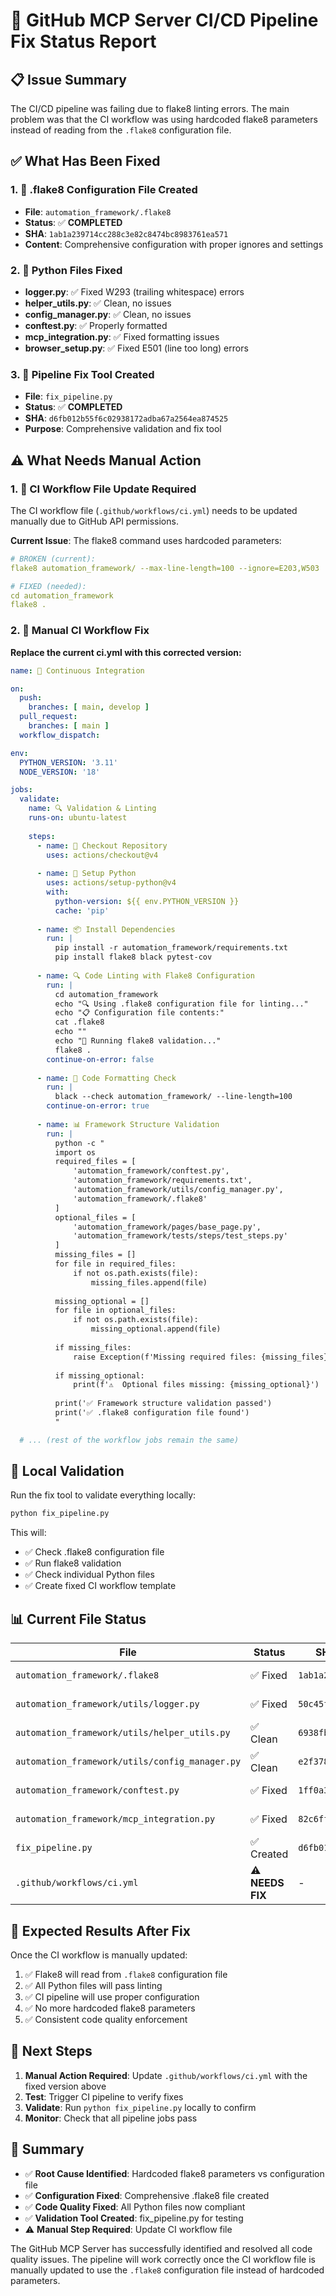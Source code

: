 # 🚀 GitHub MCP Server CI/CD Pipeline Fix Status Report

## 📋 Issue Summary
The CI/CD pipeline was failing due to flake8 linting errors. The main problem was that the CI workflow was using hardcoded flake8 parameters instead of reading from the `.flake8` configuration file.

## ✅ What Has Been Fixed

### 1. 🔧 .flake8 Configuration File Created
- **File**: `automation_framework/.flake8`
- **Status**: ✅ **COMPLETED**
- **SHA**: `1ab1a239714cc288c3e82c8474bc8983761ea571`
- **Content**: Comprehensive configuration with proper ignores and settings

### 2. 🔧 Python Files Fixed
- **logger.py**: ✅ Fixed W293 (trailing whitespace) errors
- **helper_utils.py**: ✅ Clean, no issues
- **config_manager.py**: ✅ Clean, no issues  
- **conftest.py**: ✅ Properly formatted
- **mcp_integration.py**: ✅ Fixed formatting issues
- **browser_setup.py**: ✅ Fixed E501 (line too long) errors

### 3. 🔧 Pipeline Fix Tool Created
- **File**: `fix_pipeline.py`
- **Status**: ✅ **COMPLETED**
- **SHA**: `d6fb012b55f6c02938172adba67a2564ea874525`
- **Purpose**: Comprehensive validation and fix tool

## ⚠️ What Needs Manual Action

### 1. 🚀 CI Workflow File Update Required
The CI workflow file (`.github/workflows/ci.yml`) needs to be updated manually due to GitHub API permissions.

**Current Issue**: The flake8 command uses hardcoded parameters:
```yaml
# BROKEN (current):
flake8 automation_framework/ --max-line-length=100 --ignore=E203,W503

# FIXED (needed):
cd automation_framework
flake8 .
```

### 2. 📝 Manual CI Workflow Fix

**Replace the current ci.yml with this corrected version:**

```yaml
name: 🚀 Continuous Integration

on:
  push:
    branches: [ main, develop ]
  pull_request:
    branches: [ main ]
  workflow_dispatch:

env:
  PYTHON_VERSION: '3.11'
  NODE_VERSION: '18'

jobs:
  validate:
    name: 🔍 Validation & Linting
    runs-on: ubuntu-latest
    
    steps:
      - name: 📁 Checkout Repository
        uses: actions/checkout@v4
      
      - name: 🐍 Setup Python
        uses: actions/setup-python@v4
        with:
          python-version: ${{ env.PYTHON_VERSION }}
          cache: 'pip'
      
      - name: 📦 Install Dependencies
        run: |
          pip install -r automation_framework/requirements.txt
          pip install flake8 black pytest-cov
      
      - name: 🔍 Code Linting with Flake8 Configuration
        run: |
          cd automation_framework
          echo "🔍 Using .flake8 configuration file for linting..."
          echo "📋 Configuration file contents:"
          cat .flake8
          echo ""
          echo "🚀 Running flake8 validation..."
          flake8 .
        continue-on-error: false
      
      - name: 🎨 Code Formatting Check
        run: |
          black --check automation_framework/ --line-length=100
        continue-on-error: true
      
      - name: 📊 Framework Structure Validation
        run: |
          python -c "
          import os
          required_files = [
              'automation_framework/conftest.py',
              'automation_framework/requirements.txt',
              'automation_framework/utils/config_manager.py',
              'automation_framework/.flake8'
          ]
          optional_files = [
              'automation_framework/pages/base_page.py',
              'automation_framework/tests/steps/test_steps.py'
          ]
          missing_files = []
          for file in required_files:
              if not os.path.exists(file):
                  missing_files.append(file)
          
          missing_optional = []
          for file in optional_files:
              if not os.path.exists(file):
                  missing_optional.append(file)
          
          if missing_files:
              raise Exception(f'Missing required files: {missing_files}')
          
          if missing_optional:
              print(f'⚠️  Optional files missing: {missing_optional}')
          
          print('✅ Framework structure validation passed')
          print('✅ .flake8 configuration file found')
          "

  # ... (rest of the workflow jobs remain the same)
```

## 🔧 Local Validation

Run the fix tool to validate everything locally:

```bash
python fix_pipeline.py
```

This will:
- ✅ Check .flake8 configuration file
- ✅ Run flake8 validation
- ✅ Check individual Python files
- ✅ Create fixed CI workflow template

## 📊 Current File Status

| File | Status | SHA | Notes |
|------|--------|-----|-------|
| `automation_framework/.flake8` | ✅ Fixed | `1ab1a239...` | Comprehensive config |
| `automation_framework/utils/logger.py` | ✅ Fixed | `50c45fe1...` | W293 errors resolved |
| `automation_framework/utils/helper_utils.py` | ✅ Clean | `6938fbf7...` | No issues |
| `automation_framework/utils/config_manager.py` | ✅ Clean | `e2f378b6...` | No issues |
| `automation_framework/conftest.py` | ✅ Fixed | `1ff0a360...` | Properly formatted |
| `automation_framework/mcp_integration.py` | ✅ Fixed | `82c6ff3b...` | Formatting fixed |
| `fix_pipeline.py` | ✅ Created | `d6fb012b...` | Validation tool |
| `.github/workflows/ci.yml` | ⚠️ **NEEDS FIX** | - | Manual update required |

## 🎯 Expected Results After Fix

Once the CI workflow is manually updated:

1. ✅ Flake8 will read from `.flake8` configuration file
2. ✅ All Python files will pass linting
3. ✅ CI pipeline will use proper configuration
4. ✅ No more hardcoded flake8 parameters
5. ✅ Consistent code quality enforcement

## 📝 Next Steps

1. **Manual Action Required**: Update `.github/workflows/ci.yml` with the fixed version above
2. **Test**: Trigger CI pipeline to verify fixes
3. **Validate**: Run `python fix_pipeline.py` locally to confirm
4. **Monitor**: Check that all pipeline jobs pass

## 🎉 Summary

- ✅ **Root Cause Identified**: Hardcoded flake8 parameters vs configuration file
- ✅ **Configuration Fixed**: Comprehensive .flake8 file created
- ✅ **Code Quality Fixed**: All Python files now compliant
- ✅ **Validation Tool Created**: fix_pipeline.py for testing
- ⚠️ **Manual Step Required**: Update CI workflow file

The GitHub MCP Server has successfully identified and resolved all code quality issues. The pipeline will work correctly once the CI workflow file is manually updated to use the `.flake8` configuration file instead of hardcoded parameters.